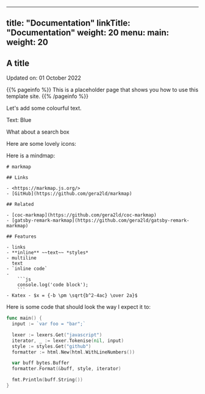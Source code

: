 
---
title: "Documentation"
linkTitle: "Documentation"
weight: 20
menu:
  main:
    weight: 20
---

## A title

Updated on: 01 October 2022

{{% pageinfo %}}
This is a placeholder page that shows you how to use this template site.
{{% /pageinfo %}}


Let's add some colourful text.

<div class="-text-blue pt-3 display-4">Text: Blue</div>

What about a search box

<div id="docsearch2"></div>

Here are some lovely icons:
  <i class="fas fa-handshake"></i> 
  <i class="fas fa-handshake-slash"></i> 
  
Here is a mindmap:

```markmap
# markmap

## Links

- <https://markmap.js.org/>
- [GitHub](https://github.com/gera2ld/markmap)

## Related

- [coc-markmap](https://github.com/gera2ld/coc-markmap)
- [gatsby-remark-markmap](https://github.com/gera2ld/gatsby-remark-markmap)

## Features

- links
- **inline** ~~text~~ *styles*
- multiline
  text
- `inline code`
-
    ```js
    console.log('code block');
    ```
- Katex - $x = {-b \pm \sqrt{b^2-4ac} \over 2a}$
```

Here is some code that should look the way I expect it to:

```go {.myclass data-line="2"}
func main() {
  input := `var foo = "bar";`

  lexer := lexers.Get("javascript")
  iterator, _ := lexer.Tokenise(nil, input)
  style := styles.Get("github")
  formatter := html.New(html.WithLineNumbers())

  var buff bytes.Buffer
  formatter.Format(&buff, style, iterator)

  fmt.Println(buff.String())
}
```
